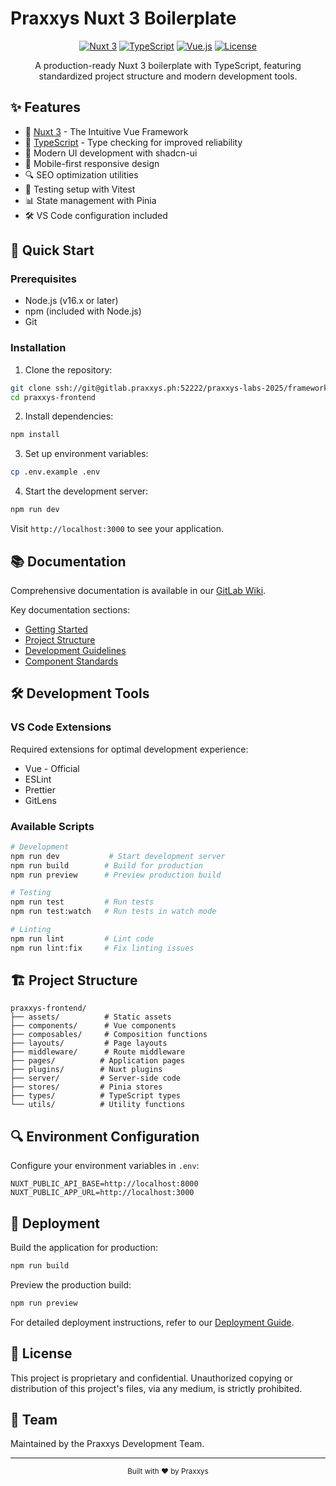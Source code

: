 # Praxxys Nuxt 3 Boilerplate

<div align="center">

[![Nuxt 3](https://img.shields.io/badge/Nuxt-3-00DC82.svg?style=for-the-badge&logo=nuxt.js)](https://v3.nuxtjs.org)
[![TypeScript](https://img.shields.io/badge/TypeScript-5-blue.svg?style=for-the-badge&logo=typescript)](https://www.typescriptlang.org/)
[![Vue.js](https://img.shields.io/badge/Vue.js-3-4FC08D?style=for-the-badge&logo=vue.js)](https://vuejs.org/)
[![License](https://img.shields.io/badge/license-MIT-blue.svg?style=for-the-badge)](LICENSE)

A production-ready Nuxt 3 boilerplate with TypeScript, featuring standardized project structure and modern development tools.

</div>

## ✨ Features

-  🚀 [Nuxt 3](https://v3.nuxtjs.org) - The Intuitive Vue Framework
-  📝 [TypeScript](https://www.typescriptlang.org/) - Type checking for improved reliability
-  🎨 Modern UI development with shadcn-ui
-  📱 Mobile-first responsive design
-  🔍 SEO optimization utilities
-  🧪 Testing setup with Vitest
-  📊 State management with Pinia
-  🛠️ VS Code configuration included

## 🚀 Quick Start

### Prerequisites

-  Node.js (v16.x or later)
-  npm (included with Node.js)
-  Git

### Installation

1. Clone the repository:

```bash
git clone ssh://git@gitlab.praxxys.ph:52222/praxxys-labs-2025/frameworks/nuxt/praxxys-frontend.git
cd praxxys-frontend
```

2. Install dependencies:

```bash
npm install
```

3. Set up environment variables:

```bash
cp .env.example .env
```

4. Start the development server:

```bash
npm run dev
```

Visit `http://localhost:3000` to see your application.

## 📚 Documentation

Comprehensive documentation is available in our [GitLab Wiki](https://gitlab.praxxys.ph/praxxys-labs-2025/frameworks/nuxt/praxxys-frontend/-/wiki).

Key documentation sections:

-  [Getting Started](/-/wikis/Getting-Started)
-  [Project Structure](/-/wikis/Project-Structure)
-  [Development Guidelines](/-/wikis/Development-Guidelines)
-  [Component Standards](/-/wikis/Component-Standards)

## 🛠️ Development Tools

### VS Code Extensions

Required extensions for optimal development experience:

-  Vue - Official
-  ESLint
-  Prettier
-  GitLens

### Available Scripts

```bash
# Development
npm run dev           # Start development server
npm run build        # Build for production
npm run preview      # Preview production build

# Testing
npm run test         # Run tests
npm run test:watch   # Run tests in watch mode

# Linting
npm run lint         # Lint code
npm run lint:fix     # Fix linting issues
```

## 🏗️ Project Structure

```
praxxys-frontend/
├── assets/          # Static assets
├── components/      # Vue components
├── composables/     # Composition functions
├── layouts/         # Page layouts
├── middleware/      # Route middleware
├── pages/          # Application pages
├── plugins/        # Nuxt plugins
├── server/         # Server-side code
├── stores/         # Pinia stores
├── types/          # TypeScript types
└── utils/          # Utility functions
```

## 🔍 Environment Configuration

Configure your environment variables in `.env`:

```env
NUXT_PUBLIC_API_BASE=http://localhost:8000
NUXT_PUBLIC_APP_URL=http://localhost:3000
```

## 🚀 Deployment

Build the application for production:

```bash
npm run build
```

Preview the production build:

```bash
npm run preview
```

For detailed deployment instructions, refer to our [Deployment Guide](/-/wikis/Deployment-Guide).

## 📝 License

This project is proprietary and confidential. Unauthorized copying or distribution of this project's files, via any medium, is strictly prohibited.

## 👥 Team

Maintained by the Praxxys Development Team.

---

<div align="center">
  <sub>Built with ❤️ by Praxxys</sub>
</div>
